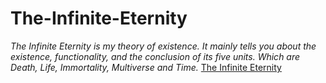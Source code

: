 # The-Infinite-Eternity
_The Infinite Eternity is my theory of existence. It mainly tells you about the existence, functionality, and the conclusion of its five units. Which are Death, Life, Immortality, Multiverse and Time._
[The Infinite Eternity](https://abhinav05132008.github.io/The-Infinite-Eternity/)
